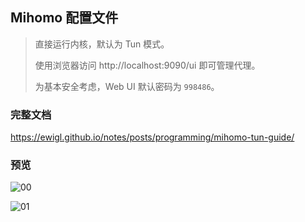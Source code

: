 ## Mihomo 配置文件

> 直接运行内核，默认为 Tun 模式。
>
> 使用浏览器访问 http://localhost:9090/ui 即可管理代理。
>
> 为基本安全考虑，Web UI 默认密码为 `998486`。

### 完整文档

https://ewigl.github.io/notes/posts/programming/mihomo-tun-guide/

### 预览

![00](https://ewigl.github.io/notes/posts/programming/mihomo-tun-guide/images/00.png)

![01](https://ewigl.github.io/notes/posts/programming/mihomo-tun-guide/images/01.png)
